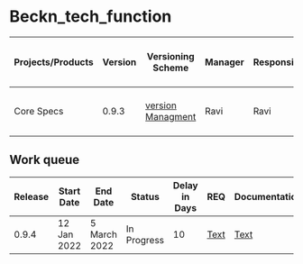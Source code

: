 # Beckn_tech_function

|Projects/Products|Version|Versioning Scheme|Manager|Responsible|Accountable|Consulted|Informed|Last update|Last updated date|Next upcoming release date|
|-----------------|-------|-----------------|-------|-----------|-----------|---------|--------|-----------|-----------------|--------------------------
|Core Specs|0.9.3|[version Managment](https://docs.google.com/document/d/1cEJ2T0snNeH1DNGA1kgGo5elZKMqyLbcuUSEJzd-v6s/edit#heading=h.flgb289kk8d5)|Ravi|Ravi|Core working group|Open Community|General Public|Updated Release History Table|11 Jan 2022|15/02/2022

## Work queue
|Release|Start Date|End Date|Status|Delay in Days|REQ|Documentation|Code|Logs
|-------|----------|--------|------|-------------|---|-------------|----|----
|0.9.4|12 Jan 2022|5 March 2022|In Progress|10|[Text](link)|[Text](link)|[Text](link)|[Text](link)

